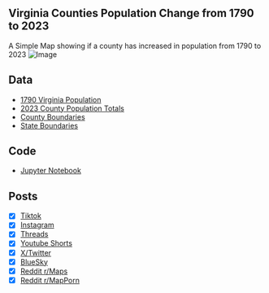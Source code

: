## Virginia Counties Population Change from 1790 to 2023
A Simple Map showing if a county has increased in population from 1790 to 2023
![Image](https://drive.google.com/uc?export=view&id=1dfmcEI4OCbzFaIT8yb4eykMjjKu1zoAu)

## Data
* [1790 Virginia Population](http://www.virginiaplaces.org/population/pop1790numbers.html)
* [2023 County Population Totals](https://www2.census.gov/programs-surveys/popest/datasets/2020-2023/counties/totals/)
* [County Boundaries](https://www.census.gov/geographies/mapping-files/time-series/geo/carto-boundary-file.html)
* [State Boundaries](https://www.census.gov/geographies/mapping-files/time-series/geo/carto-boundary-file.html)

## Code
* [Jupyter Notebook](FormatData.ipynb)

## Posts
- [x] [Tiktok](https://www.tiktok.com/@vinemapper/video/7446917141938588974)
- [x] [Instagram](https://www.instagram.com/p/DDztDwxR33s/)
- [x] [Threads](https://www.threads.net/@vinemapper/post/DDztE0pRw6p)
- [x] [Youtube Shorts](https://youtube.com/shorts/Vw80IVawFcM)
- [x] [X/Twitter](https://x.com/VineMapper/status/1870153654935670818)
- [x] [BlueSky](https://bsky.app/profile/vinemapper.bsky.social/post/3ldqunjrso22j)
- [x] [Reddit r/Maps](https://www.reddit.com/r/Maps/comments/1hio8uk/population_change_in_virginia_and_west_virginia/)
- [x] [Reddit r/MapPorn](https://www.reddit.com/r/MapPorn/comments/1hio8j6/population_change_in_virginia_and_west_virginia/)
